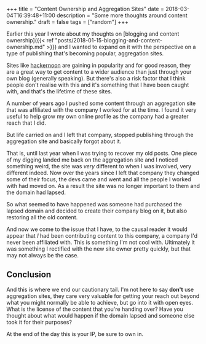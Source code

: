 +++
title = "Content Ownership and Aggregation Sites"
date = 2018-03-04T16:39:48+11:00
description = "Some more thoughts around content ownership."
draft = false
tags = ["random"]
+++

Earlier this year I wrote about my thoughts on [blogging and content ownership]({{< ref "posts/2018-01-15-blogging-and-content-ownership.md" >}}) and I wanted to expand on it with the perspective on a type of publishing that's becoming popular, aggregation sites.

Sites like [hackernoon](https://hackernoon.com/) are gaining in popularity and for good reason, they are a great way to get content to a wider audience than just through your own blog (generally speaking). But there's also a risk factor that I think people don't realise with this and it's something that I have been caught with, and that's the lifetime of these sites.

A number of years ago I pushed some content through an aggregation site that was affiliated with the company I worked for at the time. I found it very useful to help grow my own online profile as the company had a greater reach that I did.

But life carried on and I left that company, stopped publishing through the aggregation site and basically forgot about it.

That is, until last year when I was trying to recover my old posts. One piece of my digging landed me back on the aggregation site and I noticed something weird, the site was _very_ different to when I was involved, very different indeed. Now over the years since I left that company they changed some of their focus, the devs came and went and all the people I worked with had moved on. As a result the site was no longer important to them and the domain had lapsed.

So what seemed to have happened was someone had purchased the lapsed domain and decided to create their company blog on it, but also restoring all the old content.

And now we come to the issue that I have, to the causal reader it would appear that _I_ had been contributing content to this company, a company I'd never been affiliated with. This is something I'm not cool with. Ultimately it was something I rectified with the new site owner pretty quickly, but that may not always be the case.

## Conclusion

And this is where we end our cautionary tail. I'm not here to say **don't** use aggregation sites, they care very valuable for getting your reach out beyond what you might normally be able to achieve, but go into it with open eyes. What is the license of the content that you're handing over? Have you thought about what would happen if the domain lapsed and someone else took it for their purposes?

At the end of the day this is your IP, be sure to own in.